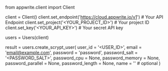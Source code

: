 from appwrite.client import Client

client = Client()
client.set_endpoint('https://cloud.appwrite.io/v1') # Your API Endpoint
client.set_project('<YOUR_PROJECT_ID>') # Your project ID
client.set_key('<YOUR_API_KEY>') # Your secret API key

users = Users(client)

result = users.create_scrypt_user(
    user_id = '<USER_ID>',
    email = 'email@example.com',
    password = 'password',
    password_salt = '<PASSWORD_SALT>',
    password_cpu = None,
    password_memory = None,
    password_parallel = None,
    password_length = None,
    name = '<NAME>' # optional
)
